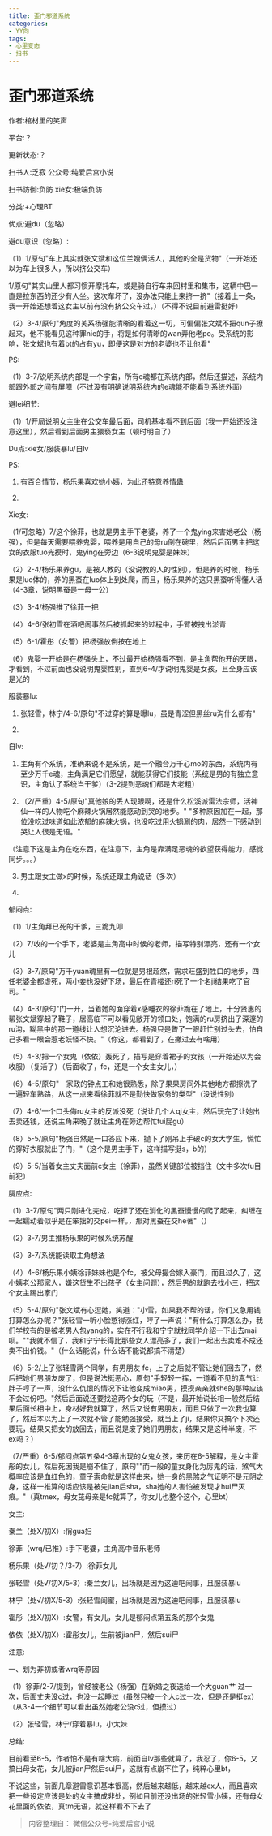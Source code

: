 ```yaml
---
title: 歪门邪道系统
categories:
- YY向
tags:
- 心里变态
- 扫书
---
```

# 歪门邪道系统
作者:棺材里的笑声

平台:？

更新状态:？

扫书人:乏寂 公众号:纯爱后宫小说

扫书防御:负防 xie女:极端负防

分类:+心理BT

优点:避du（忽略）

避du意识（忽略）:

（1）1/原句"车上其实就张文斌和这位兰嫂俩活人，其他的全是货物"（一开始还以为车上很多人，所以挤公交车）

1/原句"其实山里人都习惯开摩托车，或是骑自行车来回村里和集市，这辆中巴一直是拉东西的还少有人坐。这次车坏了，没办法只能上来挤一挤"（接着上一条，我一开始还想着这女主以前有没有挤公交车过，）（不得不说目前避雷挺好）

（2）3-4/原句"角度的关系杨强能清晰的看着这一切，可偏偏张文斌不把qun子撩起来，他不能看见这种罪nie的手，将是如何清晰的wan弄他老po。受系统的影响，张文斌也有着bt的占有yu，即便这是对方的老婆也不让他看"

PS:

（1）3-7/说明系统内部是一个宇宙，所有e魂都在系统内部，然后还描述，系统内部跟外部之间有屏障（不过没有明确说明系统内的e魂能不能看到系统外面）

避lei细节:

（1）1/开局说明女主坐在公交车最后面，司机基本看不到后面（我一开始还没注意这里），然后看到后面男主猥亵女主（顿时明白了）

Du点:xie女/服装暴lu/自lv

PS:

1.  有百合情节，杨乐果喜欢她小姨，为此还特意养情蛊

2.  

Xie女:

（1/可忽略）7/这个徐菲，也就是男主手下老婆，养了一个鬼ying来害她老公（杨强），但是每天需要喂养鬼婴，喂养是用自己的母ru倒在碗里，然后后面男主把这女的衣服tuo光摸时，鬼ying在旁边（6-3说明鬼婴是妹妹）

（2）2-4/杨乐果养gu，是被人教的（没说教的人的性别），但是养的时候，杨乐果是luo体的，养的黑蚕在luo体上到处爬，而且，杨乐果养的这只黑蚕听得懂人话（4-3章，说明黑蚕是一母一公）

（3）3-4/杨强推了徐菲一把

（4）4-6/张初雪在酒吧闹事然后被抓起来的过程中，手臂被拽出淤青

（5）6-1/霍彤（女警）把杨强放倒按在地上

（6）鬼婴一开始是在杨强头上，不过最开始杨强看不到，是主角帮他开的天眼，才看到，不过前面也没说明鬼婴性别，直到6-4/才说明鬼婴是女孩，且全身应该是光的

服装暴lu:

1.  张轻雪，林宁/4-6/原句"不过穿的算是曝lu，虽是青涩但黑丝ru沟什么都有"

2.  

自lv:

1.  主角有个系统，准确来说不是系统，是一个融合万千心mo的东西，系统内有至少万千e魂，主角满足它们愿望，就能获得它们技能（系统是男的有独立意识，主角认了系统当干爹）（3-2提到恶魂们都是大老粗）

2.  （2/严重）4-5/原句"真他娘的丢人现眼啊，还是什么松溪派雷法宗师，活神仙一样的人物吃个麻辣火锅居然能感动到哭的地步。"
    "多种原因加在一起，那位没吃过味道如此浓郁的麻辣火锅，也没吃过用火锅涮的肉，居然一下感动到哭让人很是无语。"

（注意下这是主角在吃东西，在注意下，主角是靠满足恶魂的欲望获得能力，感觉同步。。。）

3.  男主跟女主做x的时候，系统还跟主角说话（多次）

4.  

郁闷点:

（1）1/主角拜已死的干爹，三跪九叩

（2）7/收的一个手下，老婆是主角高中时候的老师，描写特别漂亮，还有一个女儿

（3）3-7/原句"万千yuan魂里有一位就是男根超然，需求旺盛到牲口的地步，四任老婆全都虚死，两小妾也没好下场，最后在青楼还ri死了一个名ji结果吃了官司。"

（4）4-3/原句"门一开，当着她的面穿着x感睡衣的徐菲跪在了地上，十分贤惠的帮张文斌穿起了鞋子，居高临下可以看见敞开的领口处，饱满的ru房挤出了深邃的ru沟，黝黑中的那一道线让人想沉沦进去。杨强只是瞥了一眼赶忙别过头去，怕自己多看一眼会惹老妖怪不快。"（你这，都看到了，在撇过去有啥用）

（5）4-3/把一个女鬼（依依）轰死了，描写是穿着裙子的女孩（一开始还以为会收服）（复活了）（后面收了，fc，还是一个女主女儿，）

（6）4-5/原句"　家政的钟点工和她很熟悉，除了果果房间外其他地方都擦洗了一遍轻车熟路，从这一点来看徐菲就不是勤快做家务的类型"（没说性别）

（7）4-6/一个口头侮ru女主的反派没死（说让几个人qj女主，然后玩完了让她出去卖还钱，还说主角来晚了就让主角在旁边帮忙tui屁gu）

（8）5-5/原句"杨强自然是一口答应下来，抛下了刚吊上手破c的女大学生，慌忙的穿好衣服就出了门，"（这个是男主手下，这样描写挺s，b的）

（9）5-5/当着女主丈夫面前c女主（徐菲），虽然关键部位被挡住（文中多次fu目前犯）

膈应点:

（1）3-7/原句"两只刚进化完成，吃撑了还在消化的黑蚕慢慢的爬了起来，纠缠在一起蠕动着似乎是在笨拙的交pei一样。，那对黑蚕在交he著"（）

（2）3-7/男主推杨乐果的时候系统苏醒

（3）3-7/系统能读取主角想法

（4）4-6/杨乐果小姨徐菲妹妹也是个fc，被父母撮合嫁入豪门，而且过久了，这小姨老公那家人，嫌这货生不出孩子（女主问题），然后男的就跑去找小三，把这个女主踢出家门

（5）5-4/原句"张文斌有心逗她，笑道："小雪，如果我不帮的话，你们又急用钱打算怎么办呢？"张轻雪一听小脸憋得涨红，哼了一声说："有什么打算怎么办，我们学校有的是被老男人包yang的，实在不行我和宁宁就找同学介绍一下出去mai呗。""我就不信了，我和宁宁长得比那些女人漂亮多了，我们一起出去卖难不成还卖不出价钱。"（什么话能说，什么话不能说都搞不清楚）

（6）5-2/上了张轻雪两个同学，有男朋友
fc，上了之后就不管让她们回去了，然后把她们男朋友废了，但是说法挺恶心，原句"手轻轻一挥，一道看不见的真气让胖子哼了一声，没什么仇恨的情况下让他变成miao男，摸摸亲亲就she的那种应该不会过份吧。"然后后面说还要找这两个女的玩（不是，最开始说长相一般然后结果后面长相中上，身材好我就算了，然后又说有男朋友，而且只做了一次我也算了，然后本以为上了一次就不管了能勉强接受，就当上了ji，结果你又搞个下次还要玩，结果又把女的放回去，而且说是废了她们男朋友，结果又是这种半废，不ex吗？）

（7/严重）6-5/郁闷点第五条4-3章出现的女鬼女孩，来历在6-5解释，是女主霍彤的女儿，然后死因我是崩不住了，原句""而一般的童女身化为厉鬼的话，煞气大概率应该是血红色的，童子索命就是这样由来，她一身的黑煞之气证明不是元阴之身，这样一推算的话应该是被先jian后sha，sha她的人害怕被发现才hui尸灭痕。"（真tmex，母女芘母亲是fc就算了，你女儿也整个这个，心里bt）

女主:

秦兰（处X/初X）:俏gua妇

徐菲（wrq/已推）:手下老婆，主角高中音乐老师

杨乐果（处√/初？/3-7）:徐菲女儿

张轻雪（处√/初X/5-3）:秦兰女儿，出场就是因为这迪吧闹事，且服装暴lu

林宁（处√/初X/5-3）:张轻雪闺蜜，出场就是因为这迪吧闹事，且服装暴lu

霍彤（处Ⅹ/初X）:女警，有女儿，女儿是郁闷点第五条的那个女鬼

依依（处X/初X）:霍彤女儿，生前被jian尸，然后sui尸

注意:

一、划为非初或者wrq等原因

（1）徐菲/2-7/提到，曾经被老公（杨强）在新婚之夜送给一个大guan艹
过一次，后面丈夫没c过，也没一起睡过（虽然只被一个人c过一次，但是还是挺ex）（从3-4一个细节可以看出虽然她老公没c过，但摸过）

（2）张轻雪，林宁/穿着暴lu，小太妹

总结:

目前看至6-5，作者怕不是有啥大病，前面自lv那些就算了，我忍了，你6-5，又搞出母女花，女儿被jian尸然后sui尸，这就有点崩不住了，纯粹心里bt，

不说这些，前面几章避雷意识基本很高，然后越来越低，越来越ex人，而且喜欢把一些设定应该是处的女主搞成非处，例如目前还没出场的张轻雪小姨，还有母女花里面的依依，真tm无语，就这样看不下去了


> 内容整理自： 微信公众号-纯爱后宫小说